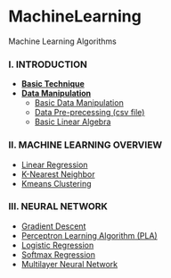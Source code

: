 # MachineLearning
Machine Learning Algorithms

### I. INTRODUCTION
- **[Basic Technique](https://github.com/CuteBoiz/MachineLearning)**
- **[Data Manipulation](https://github.com/CuteBoiz/MachineLearning)**
	- [Basic Data Manipulation](https://github.com/CuteBoiz/MachineLearning/blob/master/1-DataManipulation/DataManipulation.ipynb)
	- [Data Pre-precessing (csv file)](https://github.com/CuteBoiz/MachineLearning/blob/master/1-DataManipulation/DataPre-processing.ipynb)
	- [Basic Linear Algebra](https://github.com/CuteBoiz/MachineLearning/blob/master/1-DataManipulation/LinearAlgebra.ipynb)

### II. MACHINE LEARNING OVERVIEW                              
- [Linear Regression](https://github.com/CuteBoiz/MachineLearning)
- [K-Nearest Neighbor](https://github.com/CuteBoiz/MachineLearning)
- [Kmeans Clustering](https://github.com/CuteBoiz/MachineLearning)

### III. NEURAL NETWORK
- [Gradient Descent](https://github.com/CuteBoiz/MachineLearning)
- [Perceptron Learning Algorithm (PLA)](https://github.com/CuteBoiz/MachineLearning)
- [Logistic Regression](https://github.com/CuteBoiz/MachineLearning)
- [Softmax Regression](https://github.com/CuteBoiz/MachineLearning)
- [Multilayer Neural Network](https://github.com/CuteBoiz/MachineLearning)